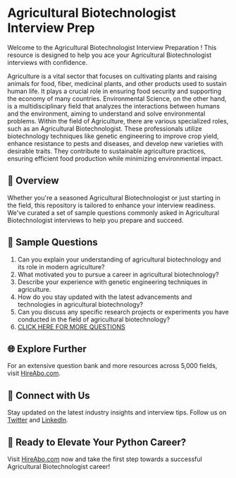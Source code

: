 # Agricultural Biotechnologist Interview Prep

Welcome to the Agricultural Biotechnologist Interview Preparation ! This resource is designed to help you ace your Agricultural Biotechnologist interviews with confidence.

Agriculture is a vital sector that focuses on cultivating plants and raising animals for food, fiber, medicinal plants, and other products used to sustain human life. It plays a crucial role in ensuring food security and supporting the economy of many countries. Environmental Science, on the other hand, is a multidisciplinary field that analyzes the interactions between humans and the environment, aiming to understand and solve environmental problems. Within the field of Agriculture, there are various specialized roles, such as an Agricultural Biotechnologist. These professionals utilize biotechnology techniques like genetic engineering to improve crop yield, enhance resistance to pests and diseases, and develop new varieties with desirable traits. They contribute to sustainable agriculture practices, ensuring efficient food production while minimizing environmental impact.

## 🚀 Overview

Whether you're a seasoned Agricultural Biotechnologist or just starting in the field, this repository is tailored to enhance your interview readiness. We've curated a set of sample questions commonly asked in Agricultural Biotechnologist interviews to help you prepare and succeed.

## 📝 Sample Questions

1. Can you explain your understanding of agricultural biotechnology and its role in modern agriculture?
2. What motivated you to pursue a career in agricultural biotechnology?
3. Describe your experience with genetic engineering techniques in agriculture.
4. How do you stay updated with the latest advancements and technologies in agricultural biotechnology?
5. Can you discuss any specific research projects or experiments you have conducted in the field of agricultural biotechnology?
6. [CLICK HERE FOR MORE QUESTIONS](https://hireabo.com/job/10_0_16/Agricultural%20Biotechnologist)

## 🌐 Explore Further

For an extensive question bank and more resources across 5,000 fields, visit [HireAbo.com](https://www.hireabo.com).

## 📱 Connect with Us

Stay updated on the latest industry insights and interview tips. Follow us on [Twitter](https://twitter.com/hireabo) and [LinkedIn](https://www.linkedin.com/in/hire-abo-3609972a8/).

## 🚀 Ready to Elevate Your Python Career?

Visit [HireAbo.com](https://www.hireabo.com) now and take the first step towards a successful Agricultural Biotechnologist career!